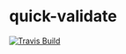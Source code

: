 # quick-validate

[![Travis Build](https://api.travis-ci.org/moyukhbera/quick-validate.svg)](https://travis-ci.org/github/moyukhbera/quick-validate)
